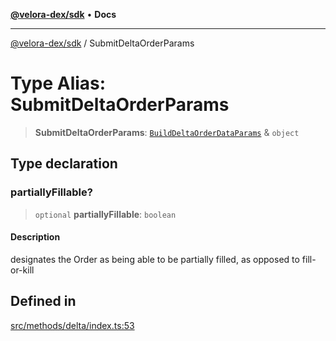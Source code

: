 [**@velora-dex/sdk**](../README.md) • **Docs**

***

[@velora-dex/sdk](../globals.md) / SubmitDeltaOrderParams

# Type Alias: SubmitDeltaOrderParams

> **SubmitDeltaOrderParams**: [`BuildDeltaOrderDataParams`](BuildDeltaOrderDataParams.md) & `object`

## Type declaration

### partiallyFillable?

> `optional` **partiallyFillable**: `boolean`

#### Description

designates the Order as being able to be partially filled, as opposed to fill-or-kill

## Defined in

[src/methods/delta/index.ts:53](https://github.com/paraswap/paraswap-sdk/blob/master/src/methods/delta/index.ts#L53)

